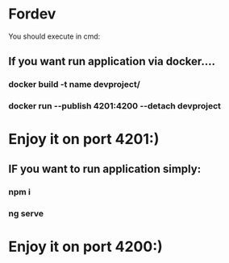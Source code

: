 # Fordev

You should execute in cmd: 
## If you want run application via docker....
### docker build -t **name** devproject/
### docker run --publish 4201:4200 --detach devproject
# Enjoy it on port 4201:)
## IF you want to run application simply: 
### npm i
### ng serve 
# Enjoy it on port 4200:)
